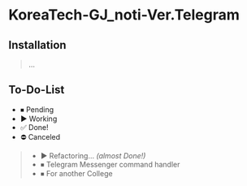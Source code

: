 # KoreaTech-GJ_noti-Ver.Telegram

## Installation
> ...

## To-Do-List
- ⏹ Pending
- ▶️ Working
- ✅ Done!
- ⛔️ Canceled
> - ▶️ Refactoring... _(almost Done!)_
> - ⏹ Telegram Messenger command handler
> - ⏹ For another College
